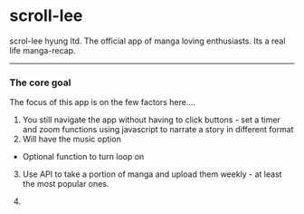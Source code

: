 # scroll-lee
scrol-lee hyung ltd. The official app of manga loving enthusiasts. Its a real life manga-recap.

---
### The core goal
The focus of this app is on the few factors here....

1. You still navigate the app without having to click buttons - set a timer and zoom functions using javascript to narrate a story in different format
2. Will have the music option
  - Optional function to turn loop on
    
3. Use API to take a portion of manga and upload them weekly - at least the most popular ones.

5. 
